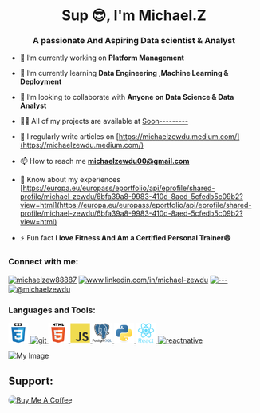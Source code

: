 <h1 align="center">Sup 😎, I'm Michael.Z</h1>
<h3 align="center">A passionate And Aspiring Data scientist & Analyst</h3>

- 🔭 I’m currently working on **Platform Management**

- 🌱 I’m currently learning **Data Engineering ,Machine Learning & Deployment**

- 👯 I’m looking to collaborate with **Anyone on Data Science & Data Analyst**

- 👨‍💻 All of my projects are available at [Soon---------](Soon---------)

- 📝 I regularly write articles on [https://michaelzewdu.medium.com/](https://michaelzewdu.medium.com/)

- 📫 How to reach me **michaelzewdu00@gmail.com**

- 📄 Know about my experiences [https://europa.eu/europass/eportfolio/api/eprofile/shared-profile/michael-zewdu/6bfa39a8-9983-410d-8aed-5cfedb5c09b2?view=html](https://europa.eu/europass/eportfolio/api/eprofile/shared-profile/michael-zewdu/6bfa39a8-9983-410d-8aed-5cfedb5c09b2?view=html)

- ⚡ Fun fact **I love Fitness And Am a Certified Personal Trainer😄**

<h3 align="left">Connect with me:</h3>
<p align="left">
<a href="https://twitter.com/michaelzew88887" target="blank"><img align="center" src="https://raw.githubusercontent.com/rahuldkjain/github-profile-readme-generator/master/src/images/icons/Social/twitter.svg" alt="michaelzew88887" height="30" width="40" /></a>
<a href="https://linkedin.com/in/www.linkedin.com/in/michael-zewdu" target="blank"><img align="center" src="https://raw.githubusercontent.com/rahuldkjain/github-profile-readme-generator/master/src/images/icons/Social/linked-in-alt.svg" alt="www.linkedin.com/in/michael-zewdu" height="30" width="40" /></a>
<a href="https://kaggle.com/---" target="blank"><img align="center" src="https://raw.githubusercontent.com/rahuldkjain/github-profile-readme-generator/master/src/images/icons/Social/kaggle.svg" alt="---" height="30" width="40" /></a>
<a href="https://medium.com/@michaelzewdu" target="blank"><img align="center" src="https://raw.githubusercontent.com/rahuldkjain/github-profile-readme-generator/master/src/images/icons/Social/medium.svg" alt="@michaelzewdu" height="30" width="40" /></a>
</p>

<h3 align="left">Languages and Tools:</h3>
<p align="left"> <a href="https://www.w3schools.com/css/" target="_blank" rel="noreferrer"> <img src="https://raw.githubusercontent.com/devicons/devicon/master/icons/css3/css3-original-wordmark.svg" alt="css3" width="40" height="40"/> </a> <a href="https://git-scm.com/" target="_blank" rel="noreferrer"> <img src="https://www.vectorlogo.zone/logos/git-scm/git-scm-icon.svg" alt="git" width="40" height="40"/> </a> <a href="https://www.w3.org/html/" target="_blank" rel="noreferrer"> <img src="https://raw.githubusercontent.com/devicons/devicon/master/icons/html5/html5-original-wordmark.svg" alt="html5" width="40" height="40"/> </a> <a href="https://developer.mozilla.org/en-US/docs/Web/JavaScript" target="_blank" rel="noreferrer"> <img src="https://raw.githubusercontent.com/devicons/devicon/master/icons/javascript/javascript-original.svg" alt="javascript" width="40" height="40"/> </a> <a href="https://www.postgresql.org" target="_blank" rel="noreferrer"> <img src="https://raw.githubusercontent.com/devicons/devicon/master/icons/postgresql/postgresql-original-wordmark.svg" alt="postgresql" width="40" height="40"/> </a> <a href="https://www.python.org" target="_blank" rel="noreferrer"> <img src="https://raw.githubusercontent.com/devicons/devicon/master/icons/python/python-original.svg" alt="python" width="40" height="40"/> </a> <a href="https://reactjs.org/" target="_blank" rel="noreferrer"> <img src="https://raw.githubusercontent.com/devicons/devicon/master/icons/react/react-original-wordmark.svg" alt="react" width="40" height="40"/> </a> <a href="https://reactnative.dev/" target="_blank" rel="noreferrer"> <img src="https://reactnative.dev/img/header_logo.svg" alt="reactnative" width="40" height="40"/> </a> </p>



![My Image](https://drive.google.com/uc?export=view&id=1rC6xoHdHPe5Oa6mwpJuwItOQPiSYYzBr)


## Support:
<a href="https://www.buymeacoffee.com/michaelzewdu" target="_blank">
  <img src="https://cdn.buymeacoffee.com/buttons/v2/default-blue.png" alt="Buy Me A Coffee" height="50" style="border-radius: 8px;" />
</a>


<!---
Mzluci9/Mzluci9 is a ✨ special ✨ repository because its `README.md` (this file) appears on your GitHub profile.
You can click the Preview link to take a look at your changes.
--->
